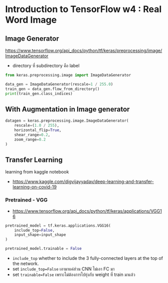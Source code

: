 # Introduction to TensorFlow w4 : Real Word Image

## Image Generator

https://www.tensorflow.org/api_docs/python/tf/keras/preprocessing/image/ImageDataGenerator

- directory ที่ subdirectory คือ label

```python
from keras.preprocessing.image import ImageDataGenerator

data_gen = ImageDataGenerator(rescale=1 / 255.0)
train_gen = data_gen.flow_from_directory()
print(train_gen.class_indices)
```

## With Augmentation in Image generator

```python
datagen = keras.preprocessing.image.ImageDataGenerator(
    rescale=(1.0 / 255),
    horizontal_flip=True,
    shear_range=0.2,
    zoom_range=0.2
)
```

## Transfer Learning

learning from kaggle notebook

- https://www.kaggle.com/digvijayyadav/deep-learning-and-transfer-learning-on-covid-19

### Pretrained - VGG

- https://www.tensorflow.org/api_docs/python/tf/keras/applications/VGG16

```python
pretrained_model = tf.keras.applications.VGG16(
    include_top=False,
    input_shape=input_shape
)

pretrained_model.trainable = False
```

- `include_top`	whether to include the 3 fully-connected layers at the top of the network.
- set `include_top=False` เอามาแค่ส่วน CNN ไม่เอา FC มา
- set `trainable=False` เพราะไม่ต้องการไปยุ่งกับ weight ที่ train มาแล้ว
